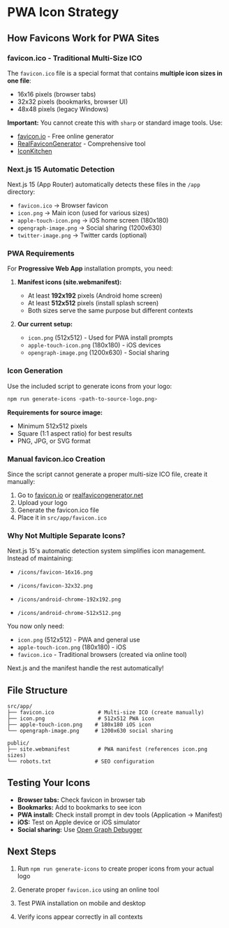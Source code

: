 # PWA Icon Strategy

## How Favicons Work for PWA Sites

### favicon.ico - Traditional Multi-Size ICO

The `favicon.ico` file is a special format that contains **multiple icon sizes in one file**:

- 16x16 pixels (browser tabs)
- 32x32 pixels (bookmarks, browser UI)
- 48x48 pixels (legacy Windows)

**Important:** You cannot create this with `sharp` or standard image tools. Use:

- [favicon.io](https://favicon.io/) - Free online generator
- [RealFaviconGenerator](https://realfavicongenerator.net/) - Comprehensive tool
- [IconKitchen](https://icon.kitchen/)

### Next.js 15 Automatic Detection

Next.js 15 (App Router) automatically detects these files in the `/app` directory:

- `favicon.ico` → Browser favicon
- `icon.png` → Main icon (used for various sizes)
- `apple-touch-icon.png` → iOS home screen (180x180)
- `opengraph-image.png` → Social sharing (1200x630)
- `twitter-image.png` → Twitter cards (optional)

### PWA Requirements

For **Progressive Web App** installation prompts, you need:

1. **Manifest icons (site.webmanifest):**
   - At least **192x192** pixels (Android home screen)
   - At least **512x512** pixels (install splash screen)
   - Both sizes serve the same purpose but different contexts

2. **Our current setup:**
   - `icon.png` (512x512) - Used for PWA install prompts
   - `apple-touch-icon.png` (180x180) - iOS devices
   - `opengraph-image.png` (1200x630) - Social sharing

### Icon Generation

Use the included script to generate icons from your logo:

```bash
npm run generate-icons <path-to-source-logo.png>
```

**Requirements for source image:**

- Minimum 512x512 pixels
- Square (1:1 aspect ratio) for best results
- PNG, JPG, or SVG format

### Manual favicon.ico Creation

Since the script cannot generate a proper multi-size ICO file, create it manually:

1. Go to [favicon.io](https://favicon.io/) or [realfavicongenerator.net](https://realfavicongenerator.net/)
2. Upload your logo
3. Generate the favicon.ico file
4. Place it in `src/app/favicon.ico`

### Why Not Multiple Separate Icons?

Next.js 15's automatic detection system simplifies icon management. Instead of maintaining:

- `/icons/favicon-16x16.png`
- `/icons/favicon-32x32.png`

- `/icons/android-chrome-192x192.png`
- `/icons/android-chrome-512x512.png`

You now only need:

- `icon.png` (512x512) - PWA and general use
- `apple-touch-icon.png` (180x180) - iOS
- `favicon.ico` - Traditional browsers (created via online tool)

Next.js and the manifest handle the rest automatically!

## File Structure

```
src/app/
├── favicon.ico              # Multi-size ICO (create manually)
├── icon.png                 # 512x512 PWA icon
├── apple-touch-icon.png    # 180x180 iOS icon
└── opengraph-image.png     # 1200x630 social sharing

public/
├── site.webmanifest         # PWA manifest (references icon.png sizes)
└── robots.txt              # SEO configuration
```

## Testing Your Icons

- **Browser tabs:** Check favicon in browser tab
- **Bookmarks:** Add to bookmarks to see icon
- **PWA install:** Check install prompt in dev tools (Application → Manifest)
- **iOS:** Test on Apple device or iOS simulator
- **Social sharing:** Use [Open Graph Debugger](https://developers.facebook.com/tools/debug/)

## Next Steps

1. Run `npm run generate-icons` to create proper icons from your actual logo
2. Generate proper `favicon.ico` using an online tool
3. Test PWA installation on mobile and desktop

4. Verify icons appear correctly in all contexts
